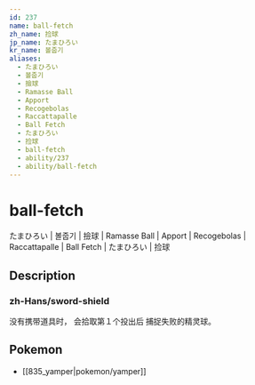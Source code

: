 ```yaml
---
id: 237
name: ball-fetch
zh_name: 捡球
jp_name: たまひろい
kr_name: 볼줍기
aliases:
  - たまひろい
  - 볼줍기
  - 撿球
  - Ramasse Ball
  - Apport
  - Recogebolas
  - Raccattapalle
  - Ball Fetch
  - たまひろい
  - 捡球
  - ball-fetch
  - ability/237
  - ability/ball-fetch
---
```

# ball-fetch

たまひろい | 볼줍기 | 撿球 | Ramasse Ball | Apport | Recogebolas | Raccattapalle | Ball Fetch | たまひろい | 捡球

## Description

### zh-Hans/sword-shield

没有携带道具时，
会拾取第１个投出后
捕捉失败的精灵球。

## Pokemon

- [[835_yamper|pokemon/yamper]]

